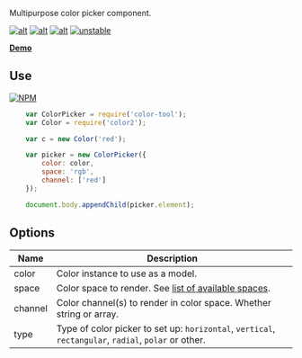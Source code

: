 Multipurpose color picker component.

[![alt](https://travis-ci.org/dfcreative/color-tool.svg?branch=master)](https://travis-ci.org/dfcreative/color-tool)
[![alt](https://codeclimate.com/github/dfcreative/color-tool/badges/gpa.svg)](https://codeclimate.com/github/dfcreative/color-tool)
[![alt](https://david-dm.org/dfcreative/color-tool.svg)](https://david-dm.org/dfcreative/color-tool)
[![unstable](http://badges.github.io/stability-badges/dist/unstable.svg)](http://github.com/badges/stability-badges)

**[Demo](https://dfcreative.github.io/picky)**

## Use

[![NPM](https://nodei.co/npm/color-tool.png?mini=true)](https://nodei.co/npm/color-tool/)

```js
	var ColorPicker = require('color-tool');
	var Color = require('color2');

	var c = new Color('red');

	var picker = new ColorPicker({
		color: color,
		space: 'rgb',
		channel: ['red']
	});

	document.body.appendChild(picker.element);
```

## Options

| Name | Description |
|---|---|
| color | Color instance to use as a model. |
| space | Color space to render. See [list of available spaces](http://github.com/dfcreative/color-space). |
| channel | Color channel(s) to render in color space. Whether string or array. |
| type | Type of color picker to set up: `horizontal`, `vertical`, `rectangular`, `radial`, `polar` or other. |